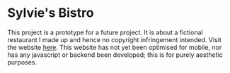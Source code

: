 # Sylvie's Bistro

This project is a prototype for a future project. It is about a fictional restaurant I made up and hence no copyright infringement intended. Visit the website [here](https://sylviesbistro.github.io). This website has not yet been optimised for mobile, nor has any javascript or backend been developed; this is for purely aesthetic purposes.
